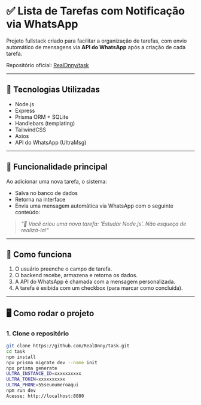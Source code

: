 # ✅ Lista de Tarefas com Notificação via WhatsApp

Projeto fullstack criado para facilitar a organização de tarefas, com envio automático de mensagens via **API do WhatsApp** após a criação de cada tarefa.

Repositório oficial: [RealDnny/task](https://github.com/RealDnny/task)

---

## 🚀 Tecnologias Utilizadas

- Node.js
- Express
- Prisma ORM + SQLite
- Handlebars (templating)
- TailwindCSS
- Axios
- API do WhatsApp (UltraMsg)

---

## 📱 Funcionalidade principal

Ao adicionar uma nova tarefa, o sistema:

- Salva no banco de dados
- Retorna na interface
- Envia uma mensagem automática via WhatsApp com o seguinte conteúdo:

> _"📌 Você criou uma nova tarefa: 'Estudar Node.js'. Não esqueça de realizá-la!"_

---

## 🧠 Como funciona

1. O usuário preenche o campo de tarefa.
2. O backend recebe, armazena e retorna os dados.
3. A API do WhatsApp é chamada com a mensagem personalizada.
4. A tarefa é exibida com um checkbox (para marcar como concluída).

---

## 🖥️ Como rodar o projeto

### 1. Clone o repositório

```bash
git clone https://github.com/RealDnny/task.git
cd task
npm install
npx prisma migrate dev --name init
npx prisma generate
ULTRA_INSTANCE_ID=xxxxxxxxxx
ULTRA_TOKEN=xxxxxxxxxx
ULTRA_PHONE=55seunumeroaqui
npm run dev
Acesse: http://localhost:8080
